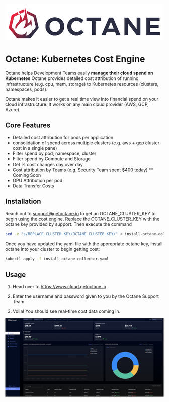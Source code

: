 <p align="center"><img src="octane-logo.png" alt="Octane Logo"></p>


# Octane: Kubernetes Cost Engine

Octane helps Development Teams easily  **manage their cloud spend on Kubernetes** Octane provides detailed cost attribution of running infrastructure (e.g. cpu, mem, storage) to Kubernetes resources (clusters, namespaces, pods). 

Octane makes it easier to get a real time view into financial spend on your cloud infrastructure. It works on any main cloud provider (AWS, GCP, Azure).

## Core Features

  - Detailed cost attribution for pods per application
  - consolidation of spend across multiple clusters (e.g. aws + gcp cluster cost in a single pane)
  - Filter spend by pod, namespace, cluster
  - Filter spend by Compute and Storage
  - Get % cost changes day over day
  - Cost attribution by Teams (e.g. Security Team spent $400 today)
  ** Coming Soon 
  - GPU Attribution per pod
  - Data Transfer Costs 

## Installation

Reach out to support@getoctane.io to get an OCTANE_CLUSTER_KEY to begin using the cost engine. Replace the OCTANE_CLUSTER_KEY with the octane key provided by support. Then execute the command

```bash
sed -e "s/REPLACE_CLUSTER_KEY/OCTANE_CLUSTER_KEY/" < install-octane-collector.yaml > install-octane-collector.yaml
```

Once you have updated the yaml file with the appropriate octane key, install octane into your cluster to begin getting cost:
```bash
kubectl apply -f install-octane-collector.yaml
```
## Usage

1) Head over to https://www.cloud.getoctane.io

2) Enter the username and password given to you by the Octane Support Team

3) Voila! You should see real-time cost data coming in.

<p align="center"><img src="octane-dashboard.png" alt="Octane Dashboard"></p>
